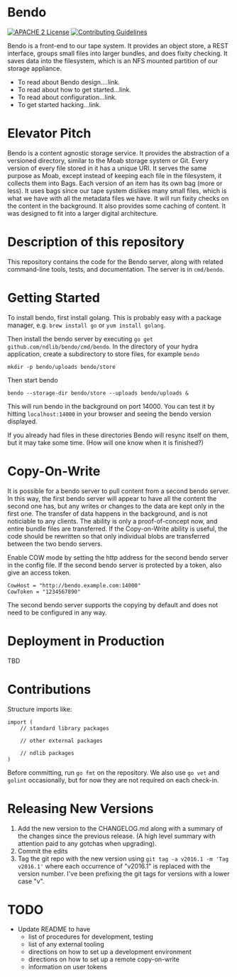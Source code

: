 Bendo
=====

[![APACHE 2
License](http://img.shields.io/badge/APACHE2-license-blue.svg)](./LICENSE)
[![Contributing
Guidelines](http://img.shields.io/badge/CONTRIBUTING-Guidelines-blue.svg)](./CONTRIBUTING.md)

Bendo is a front-end to our tape system.
It provides an object store, a REST interface, groups small files into larger bundles,
and does fixity checking.
It saves data into the filesystem, which is an NFS mounted partition of our storage appliance.

* To read about Bendo design....link.
* To read about how to get started...link.
* To read about configuration...link.
* To get started hacking...link.

# Elevator Pitch

Bendo is a content agnostic storage service.
It provides the abstraction of a versioned directory, similar to the Moab storage system or Git.
Every version of every file stored in it has a unique URI.
It serves the same purpose as Moab, except instead of keeping each file in the filesystem, it collects them into Bags.
Each version of an item has its own bag (more or less).
It uses bags since our tape system dislikes many small files, which is what we have with all the metadata files we have.
It will run fixity checks on the content in the background.
It also provides some caching of content.
It was designed to fit into a larger digital architecture.

# Description of this repository

This repository contains the code for the Bendo server, along with related command-line tools, tests, and documentation.
The server is in `cmd/bendo`.

# Getting Started

To install bendo, first install golang. This is probably easy with a package manager, e.g. `brew install go` or `yum install golang`.

Then install the bendo server by executing `go get github.com/ndlib/bendo/cmd/bendo`.
In the directory of your hydra application, create a subdirectory to store files, for example `bendo`

    mkdir -p bendo/uploads bendo/store

Then start bendo

    bendo --storage-dir bendo/store --uploads bendo/uploads &

This will run bendo in the background on port 14000. You can test it by hitting `localhost:14000` in your browser and seeing the bendo version displayed.

If you already had files in these directories Bendo will resync itself on them, but it may take some time. (How will one know when it is finished?)

# Copy-On-Write

It is possible for a bendo server to pull content from a second bendo server.
In this way, the first bendo server will appear to have all the content the second one has, but any writes or changes to the data are kept
only in the first one.
The transfer of data happens in the background, and is not noticiable to any clients.
The ability is only a proof-of-concept now, and entire bundle files are transferred.
If the Copy-on-Write ability is useful, the code should be rewritten so that
only individual blobs are transferred between the two bendo servers.

Enable COW mode by setting the http address for the second bendo server in the config file.
If the second bendo server is protected by a token, also give an access token.

    CowHost = "http://bendo.example.com:14000"
    CowToken = "1234567890"

The second bendo server supports the copying by default and does not need to be configured in any way.

# Deployment in Production

TBD

# Contributions

Structure imports like:

    import (
        // standard library packages

        // other external packages

        // ndlib packages
    )

Before committing, run `go fmt` on the repository.
We also use `go vet` and `golint` occasionally, but for now they are not required on each check-in.

# Releasing New Versions

1. Add the new version to the CHANGELOG.md along with a summary of the changes
   since the previous release. (A high level summary with attention paid to any
   gotchas when upgrading).
2. Commit the edits
3. Tag the git repo with the new version using `git tag -a v2016.1 -m 'Tag
   v2016.1'` where each occurrence of "v2016.1" is replaced with the version
   number. I've been prefixing the git tags for versions with a lower case "v".

# TODO

 * Update README to have
   - list of procedures for development, testing
   - list of any external tooling
   - directions on how to set up a development environment
   - directions on how to set up a remote copy-on-write
   - information on user tokens
